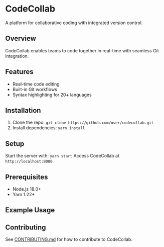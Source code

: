 # CodeCollab
A platform for collaborative coding with integrated version control.
## Overview
CodeCollab enables teams to code together in real-time with seamless Git integration.
## Features
- Real-time code editing
- Built-in Git workflows
- Syntax highlighting for 20+ languages
## Installation
1. Clone the repo: `git clone https://github.com/user/codecollab.git`
2. Install dependencies: `yarn install`
## Setup
Start the server with: `yarn start`
Access CodeCollab at `http://localhost:8080`.
## Prerequisites
- Node.js 18.0+
- Yarn 1.22+
## Example Usage

## Contributing
See [CONTRIBUTING.md](CONTRIBUTING.md) for how to contribute to CodeCollab.

